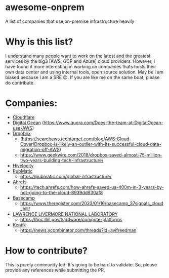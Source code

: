 # awesome-onprem
A list of companies that use on-premise infrastructure heavily

# Why is this list?
I understand many people want to work on the latest and the greatest services by the big3 [AWS, GCP and Azure] cloud providers. However, I have found it more interesting in working on companies thats hosts their own data center and using internal tools, open source solution. May be I am biased because I am a SRE 😉. If you are like me on the same boat, please do contribute.

# Companies:
- [Cloudflare](https://cloudflare.com/) 
- [Digital Ocean](https://www.digitalocean.com/) (https://www.quora.com/Does-the-team-at-DigitalOcean-use-AWS)
- [Dropbox](https://dropbox.com/) 
  - (https://searchaws.techtarget.com/blog/AWS-Cloud-Cover/Dropbox-is-likely-an-outlier-with-its-successful-cloud-data-migration-off-AWS)
  - https://www.geekwire.com/2018/dropbox-saved-almost-75-million-two-years-building-tech-infrastructure/
- [Hivelocity](https://hivelocity.net)
- [PubMatic](https://pubmatic.com/)
  - https://pubmatic.com/global-infrastructure/  
- [Ahrefs](https://ahrefs.com/)
  - https://tech.ahrefs.com/how-ahrefs-saved-us-400m-in-3-years-by-not-going-to-the-cloud-8939dd930af8
- [Basecamp](https://basecamp.com/)
  - https://www.theregister.com/2023/01/16/basecamp_37signals_cloud_bill/
- [LAWRENCE LIVERMORE NATIONAL LABORATORY](https://www.llnl.gov/)
  - https://hpc.llnl.gov/hardware/compute-platforms
- [Kentik](https://www.kentik.com/)
  - https://news.ycombinator.com/threads?id=avifreedman

# How to contribute?
This is purely community led. It's going to be hard to validate. So, please provide any references while submitting the PR.
